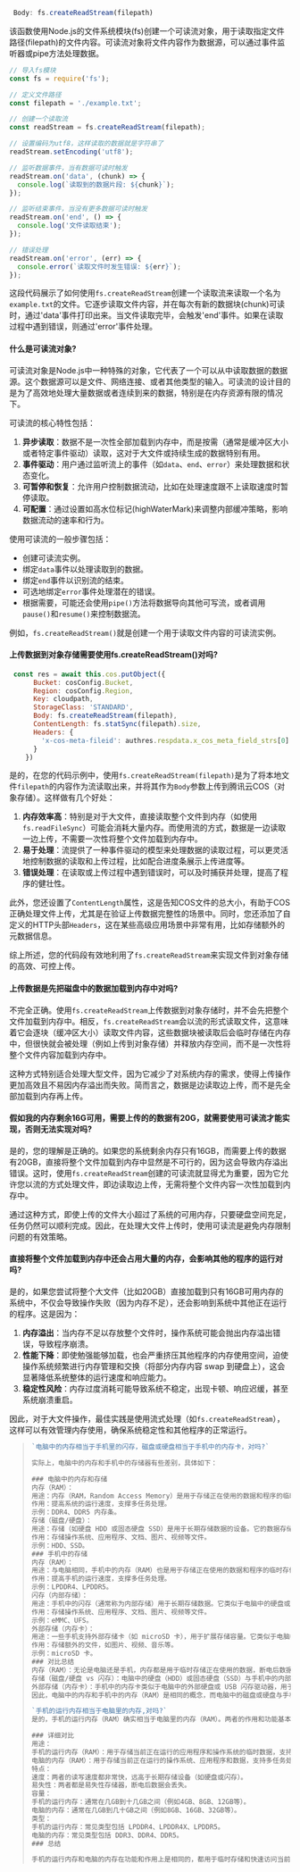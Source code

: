 ```javascript
 Body: fs.createReadStream(filepath)
```

该函数使用Node.js的文件系统模块(fs)创建一个可读流对象，用于读取指定文件路径(filepath)的文件内容。可读流对象将文件内容作为数据源，可以通过事件监听器或pipe方法处理数据。

```javascript
// 导入fs模块
const fs = require('fs');

// 定义文件路径
const filepath = './example.txt';

// 创建一个读取流
const readStream = fs.createReadStream(filepath);

// 设置编码为utf8，这样读取的数据就是字符串了
readStream.setEncoding('utf8');

// 监听数据事件，当有数据可读时触发
readStream.on('data', (chunk) => {
  console.log(`读取到的数据片段: ${chunk}`);
});

// 监听结束事件，当没有更多数据可读时触发
readStream.on('end', () => {
  console.log('文件读取结束');
});

// 错误处理
readStream.on('error', (err) => {
  console.error(`读取文件时发生错误: ${err}`);
});
```

这段代码展示了如何使用`fs.createReadStream`创建一个读取流来读取一个名为`example.txt`的文件。它逐步读取文件内容，并在每次有新的数据块(chunk)可读时，通过'data'事件打印出来。当文件读取完毕，会触发'end'事件。如果在读取过程中遇到错误，则通过'error'事件处理。

#### 什么是可读流对象?

可读流对象是Node.js中一种特殊的对象，它代表了一个可以从中读取数据的数据源。这个数据源可以是文件、网络连接、或者其他类型的输入。可读流的设计目的是为了高效地处理大量数据或者连续到来的数据，特别是在内存资源有限的情况下。

可读流的核心特性包括：

1. **异步读取**：数据不是一次性全部加载到内存中，而是按需（通常是缓冲区大小或者特定事件驱动）读取，这对于大文件或持续生成的数据特别有用。
2. **事件驱动**：用户通过监听流上的事件（如`data`、`end`、`error`）来处理数据和状态变化。
3. **可暂停和恢复**：允许用户控制数据流动，比如在处理速度跟不上读取速度时暂停读取。
4. **可配置**：通过设置如高水位标记(highWaterMark)来调整内部缓冲策略，影响数据流动的速率和行为。

使用可读流的一般步骤包括：

- 创建可读流实例。
- 绑定`data`事件以处理读取到的数据。
- 绑定`end`事件以识别流的结束。
- 可选地绑定`error`事件处理潜在的错误。
- 根据需要，可能还会使用`pipe()`方法将数据导向其他可写流，或者调用`pause()`和`resume()`来控制数据流。

例如，`fs.createReadStream()`就是创建一个用于读取文件内容的可读流实例。

#### 上传数据到对象存储需要使用fs.createReadStream()对吗?

```javascript
 const res = await this.cos.putObject({
      Bucket: cosConfig.Bucket,
      Region: cosConfig.Region,
      Key: cloudpath,
      StorageClass: 'STANDARD',
      Body: fs.createReadStream(filepath),
      ContentLength: fs.statSync(filepath).size,
      Headers: {
        'x-cos-meta-fileid': authres.respdata.x_cos_meta_field_strs[0]
      }
    })
```

是的，在您的代码示例中，使用`fs.createReadStream(filepath)`是为了将本地文件`filepath`的内容作为流读取出来，并将其作为`Body`参数上传到腾讯云COS（对象存储）。这样做有几个好处：

1. **内存效率高**：特别是对于大文件，直接读取整个文件到内存（如使用`fs.readFileSync`）可能会消耗大量内存。而使用流的方式，数据是一边读取一边上传，不需要一次性将整个文件加载到内存中。
2. **易于处理**：流提供了一种事件驱动的模型来处理数据的读取过程，可以更灵活地控制数据的读取和上传过程，比如配合进度条展示上传进度等。
3. **错误处理**：在读取或上传过程中遇到错误时，可以及时捕获并处理，提高了程序的健壮性。

此外，您还设置了`ContentLength`属性，这是告知COS文件的总大小，有助于COS正确处理文件上传，尤其是在验证上传数据完整性的场景中。同时，您还添加了自定义的HTTP头部`Headers`，这在某些高级应用场景中非常有用，比如存储额外的元数据信息。

综上所述，您的代码段有效地利用了`fs.createReadStream`来实现文件到对象存储的高效、可控上传。



#### 上传数据是先把磁盘中的数据加载到内存中对吗?

不完全正确。使用`fs.createReadStream`上传数据到对象存储时，并不会先把整个文件加载到内存中。相反，`fs.createReadStream`会以流的形式读取文件，这意味着它会逐块（缓冲区大小）读取文件内容，这些数据块被读取后会临时存储在内存中，但很快就会被处理（例如上传到对象存储）并释放内存空间，而不是一次性将整个文件内容加载到内存中。

这种方式特别适合处理大型文件，因为它减少了对系统内存的需求，使得上传操作更加高效且不易因内存溢出而失败。简而言之，数据是边读取边上传，而不是先全部加载到内存再上传。



#### 假如我的内存剩余16G可用，需要上传的的数据有20G，就需要使用可读流才能实现，否则无法实现对吗?

是的，您的理解是正确的。如果您的系统剩余内存只有16GB，而需要上传的数据有20GB，直接将整个文件加载到内存中显然是不可行的，因为这会导致内存溢出错误。这时，使用`fs.createReadStream`创建的可读流就显得尤为重要，因为它允许您以流的方式处理文件，即边读取边上传，无需将整个文件内容一次性加载到内存中。

通过这种方式，即使上传的文件大小超过了系统的可用内存，只要硬盘空间充足，任务仍然可以顺利完成。因此，在处理大文件上传时，使用可读流是避免内存限制问题的有效策略。



#### 直接将整个文件加载到内存中还会占用大量的内存，会影响其他的程序的运行对吗?

是的，如果您尝试将整个大文件（比如20GB）直接加载到只有16GB可用内存的系统中，不仅会导致操作失败（因为内存不足），还会影响到系统中其他正在运行的程序。这是因为：

1. **内存溢出**：当内存不足以存放整个文件时，操作系统可能会抛出内存溢出错误，导致程序崩溃。
2. **性能下降**：即使勉强能够加载，也会严重挤压其他程序的内存使用空间，迫使操作系统频繁进行内存管理和交换（将部分内存内容 swap 到硬盘上），这会显著降低系统整体的运行速度和响应能力。
3. **稳定性风险**：内存过度消耗可能导致系统不稳定，出现卡顿、响应迟缓，甚至系统崩溃重启。

因此，对于大文件操作，最佳实践是使用流式处理（如`fs.createReadStream`），这样可以有效管理内存使用，确保系统稳定性和其他程序的正常运行。



> ```javascript
> `电脑中的内存相当于手机里的闪存，磁盘或硬盘相当于手机中的内存卡，对吗?`
> 
> 实际上，电脑中的内存和手机中的存储器有些差别，具体如下：
> 
> ### 电脑中的内存和存储
> 内存（RAM）：
> 用途：内存（RAM，Random Access Memory）是用于存储正在使用的数据和程序的临时存储器。它的读写速度非常快，但数据在断电后会丢失。
> 作用：提高系统的运行速度，支撑多任务处理。
> 示例：DDR4、DDR5 内存条。
> 存储（磁盘/硬盘）：
> 用途：存储（如硬盘 HDD 或固态硬盘 SSD）是用于长期存储数据的设备。它的数据存储容量大，但读写速度相对较慢。
> 作用：存储操作系统、应用程序、文档、图片、视频等文件。
> 示例：HDD、SSD。
> ### 手机中的存储
> 内存（RAM）：
> 用途：与电脑相同，手机中的内存（RAM）也是用于存储正在使用的数据和程序的临时存储器。它的读写速度快，但数据在断电后会丢失。
> 作用：提高手机的运行速度，支撑多任务处理。
> 示例：LPDDR4、LPDDR5。
> 闪存（内部存储）：
> 用途：手机中的闪存（通常称为内部存储）用于长期存储数据。它类似于电脑中的硬盘或 SSD，但通常是嵌入在手机主板上的 NAND 闪存。
> 作用：存储操作系统、应用程序、文档、图片、视频等文件。
> 示例：eMMC、UFS。
> 外部存储（内存卡）：
> 用途：一些手机支持外部存储卡（如 microSD 卡），用于扩展存储容量。它类似于电脑中的外部硬盘或 USB 闪存驱动器。
> 作用：存储额外的文件，如图片、视频、音乐等。
> 示例：microSD 卡。
> ### 对比总结
> 内存（RAM）：无论是电脑还是手机，内存都是用于临时存储正在使用的数据，断电后数据会丢失。它们的作用和工作原理基本相同。
> 存储（磁盘/硬盘 vs 闪存）：电脑中的硬盘（HDD）或固态硬盘（SSD）与手机中的内部存储（闪存）功能类似，都是用于长期存储数据，但形式和技术可能有所不同。
> 外部存储（内存卡）：手机中的内存卡类似于电脑中的外部硬盘或 USB 闪存驱动器，用于扩展存储容量。
> 因此，电脑中的内存和手机中的内存（RAM）是相同的概念，而电脑中的磁盘或硬盘与手机中的内部存储（闪存）功能类似，但不是完全等同。手机中的内存卡则相当于电脑的外部存储设备。
> 
> `手机的运行内存相当于电脑里的内存,对吗?`
> 是的，手机的运行内存（RAM）确实相当于电脑里的内存（RAM）。两者的作用和功能基本相同，都是用于临时存储正在运行的程序和数据，以便快速访问。这种内存的主要特点是读写速度快，但在断电后数据会丢失。
> 
> ### 详细对比
> 用途：
> 手机的运行内存（RAM）：用于存储当前正在运行的应用程序和操作系统的临时数据，支持多任务处理，确保应用程序能够快速响应。
> 电脑的内存（RAM）：用于存储当前正在运行的操作系统、应用程序和数据，支持多任务处理，提高系统的运行速度。
> 特点：
> 速度：两者的读写速度都非常快，远高于长期存储设备（如硬盘或闪存）。
> 易失性：两者都是易失性存储器，断电后数据会丢失。
> 容量：
> 手机的运行内存：通常在几GB到十几GB之间（例如4GB、8GB、12GB等）。
> 电脑的内存：通常在几GB到几十GB之间（例如8GB、16GB、32GB等）。
> 类型：
> 手机的运行内存：常见类型包括 LPDDR4、LPDDR4X、LPDDR5。
> 电脑的内存：常见类型包括 DDR3、DDR4、DDR5。
> ### 总结
> 
> 手机的运行内存和电脑的内存在功能和作用上是相同的，都用于临时存储和快速访问当前正在使用的数据和程序。它们的主要区别在于容量和具体的技术规范，但本质上都是 RAM（随机存取存储器）。
> ```